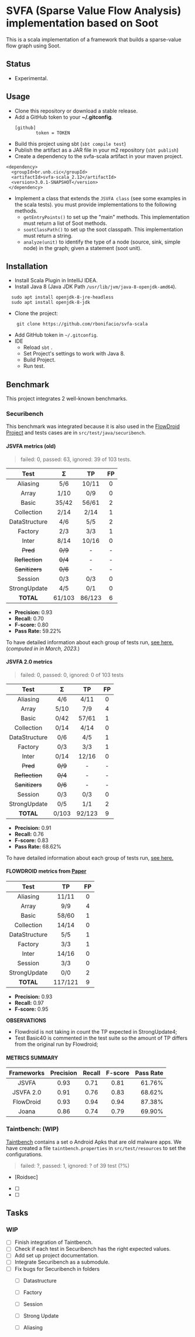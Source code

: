 # SVFA (Sparse Value Flow Analysis) implementation based on Soot

This is a scala implementation of a framework that builds a sparse-value flow graph using Soot.

## Status

   * Experimental.

## Usage

   * Clone this repository or download a stable release.
   * Add a GitHub token to your **~/.gitconfig**.
     ```
     [github]
             token = TOKEN
     ```
   * Build this project using sbt (`sbt compile test`)
   * Publish the artifact as a JAR file in your m2 repository (`sbt publish`)
   * Create a dependency to the svfa-scala artifact in your maven project. 

```{xml}
<dependency>	
  <groupId>br.unb.cic</groupId>
  <artifactId>svfa-scala_2.12</artifactId>
  <version>3.0.1-SNAPSHOT</version>
 </dependency>
```

   * Implement a class that extends the `JSVFA class` (see some examples in the scala tests). you must provide implementations to the following methods.
      * `getEntryPoints()` to set up the "main" methods. This implementation must return a list of Soot methods.
      * `sootClassPath()` to set up the soot classpath. This implementation must return a string.
      * `analyze(unit)` to identify the type of a node  (source, sink, simple node) in the graph; given a statement (soot unit).

## Installation

- Install Scala Plugin in IntelliJ IDEA.
- Install Java 8 (Java JDK Path `/usr/lib/jvm/java-8-openjdk-amd64`).
```{bash}
  sudo apt install openjdk-8-jre-headless
  sudo apt install openjdk-8-jdk
```
- Clone the project:
```{bash}
    git clone https://github.com/rbonifacio/svfa-scala
```
- Add GitHub token in `~/.gitconfig`.
- IDE
  - Reload `sbt` .
  - Set Project's settings to work with Java 8.
  - Build Project.
  - Run test.


## Benchmark

This project integrates 2 well-known benchmarks.

### Securibench

This benchmark was integrated because it is also used in the [FlowDroid Project](https://github.com/secure-software-engineering/FlowDroid) and tests cases are in `src/test/java/securibench`.

#### JSVFA metrics (old)

> failed: 0, passed: 63, ignored: 39 of 103 tests.

|      Test       |    Σ    |   TP   | FP |
|:---------------:|:-------:|:------:|:--:|
|    Aliasing     |   5/6   | 10/11  | 0  |   
|      Array      |  1/10   |  0/9   | 0  | 
|      Basic      |  35/42  | 56/61  | 2  |  
|   Collection    |  2/14   |  2/14  | 1  |
|  DataStructure  |   4/6   |  5/5   | 2  | 
|     Factory     |   2/3   |  3/3   | 1  |  
|      Inter      |  8/14   | 10/16  | 0  | 
|    ~~Pred~~     | ~~0/9~~ |   -    | -  |
| ~~Reflection~~  | ~~0/4~~ |   -    | -  |
| ~~Sanitizers~~  | ~~0/6~~ |   -    | -  |
|     Session     |   0/3   |  0/3   | 0  | 
|  StrongUpdate   |   4/5   |  0/1   | 0  |
|    **TOTAL**    | 61/103  | 86/123 | 6  |

- **Precision:** 0.93
- **Recall:** 0.70
- **F-score:** 0.80
- **Pass Rate:** 59.22%

To have detailed information about each group of tests run, [see here.](old-metrics) (*computed in in March, 2023.*)

#### JSVFA 2.0 metrics

> failed: 0, passed: 0, ignored: 0 of 103 tests

|      Test       |    Σ    |   TP   | FP |
|:---------------:|:-------:|:------:|:--:|
|    Aliasing     |   4/6   |  4/11  | 0  |    
|      Array      |  5/10   |  7/9   | 4  |   
|      Basic      |  0/42   | 57/61  | 1  |  
|   Collection    |  0/14   |  4/14  | 0  | 
|  DataStructure  |   0/6   |  4/5   | 1  |  
|     Factory     |   0/3   |  3/3   | 1  |  
|      Inter      |  0/14   | 12/16  | 0  |  
|    ~~Pred~~     | ~~0/9~~ |   -    | -  |
| ~~Reflection~~  | ~~0/4~~ |   -    | -  |
| ~~Sanitizers~~  | ~~0/6~~ |   -    | -  |
|     Session     |   0/3   |  0/3   | 0  | 
|  StrongUpdate   |   0/5   |  1/1   | 2  |   
|    **TOTAL**    |  0/103  | 92/123 | 9  |     

- **Precision:** 0.91
- **Recall:** 0.76
- **F-score:** 0.83
- **Pass Rate:** 68.62%

To have detailed information about each group of tests run, [see here.](new-metrics)

#### FLOWDROID metrics from [Paper](https://www.bodden.de/pubs/far+14flowdroid.pdf)

|     Test      |   TP    | FP  | 
|:-------------:|:-------:|:---:|
|   Aliasing    |  11/11  |  0  |   
|     Array     |   9/9   |  4  |   
|     Basic     |  58/60  |  1  |  
|  Collection   |  14/14  |  0  | 
| DataStructure |   5/5   |  1  |  
|    Factory    |   3/3   |  1  |  
|     Inter     |  14/16  |  0  |  
|    Session    |   3/3   |  0  |  
| StrongUpdate  |   0/0   |  2  |   
|   **TOTAL**   | 117/121 |  9  |   

- **Precision:** 0.93
- **Recall:** 0.97
- **F-score:** 0.95

**OBSERVATIONS**
- Flowdroid is not taking in count the TP expected in StrongUpdate4;
- Test Basic40 is commented in the test suite so the amount of TP differs from the original run by Flowdroid;

#### METRICS SUMMARY

| Frameworks | Precision | Recall | F-score | Pass Rate |
|:----------:|:---------:|:------:|:-------:|----------:|
|   JSVFA    |   0.93    |  0.71  |  0.81   |    61.76% | 
| JSVFA 2.0  |   0.91    |  0.76  |  0.83   |    68.62% | 
| FlowDroid  |   0.93    |  0.94  |  0.94   |    87.38% | 
|   Joana    |   0.86    |  0.74  |  0.79   |    69.90% | 

### Taintbench: (WIP) 

[Taintbench](https://github.com/TaintBench/TaintBench/releases/download/TaintBenchSuite/TaintBench.zip) contains a set o Android Apks that are old malware apps.
We have created a file `taintbench.properties` in `src/test/resources` to set the configurations.

> failed: ?, passed: 1, ignored: ? of 39 test (?%)

- [Roidsec]
- [ ]
- [ ]


## Tasks
### WIP
- [ ] Finish integration of Taintbench.
- [ ] Check if each test in Securibench has the right expected values.
- [ ] Add set up project documentation.
- [ ] Integrate Securibench as a submodule.
- [ ] Fix bugs for Securibench in folders
  - [ ] Datastructure
  - [ ] Factory
  - [ ] Session
  - [ ] Strong Update
  - [ ] Aliasing


[//]: # (## License)